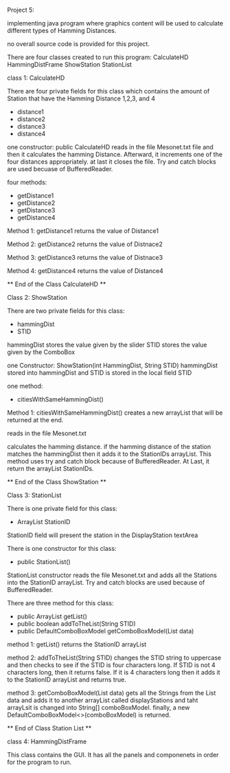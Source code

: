 Project 5:

implementing java program where graphics content will be used to calculate 
different types of Hamming Distances.

no overall source code is provided for this project.

There are four classes created to run this program:
CalculateHD
HammingDistFrame
ShowStation
StationList

class 1: CalculateHD

There are four private fields for this class which contains
the amount of Station that have the Hamming Distance 1,2,3, and 4

* distance1
* distance2
* distance3
* distance4

one constructor: public CalculateHD
reads in the file Mesonet.txt file and then it calculates the hamming 
Distance.
Afterward, it increments one of the four distances appropriately.
at last it closes the file. Try and catch blocks are used becuase of 
BufferedReader.


four methods:
* getDistance1
* getDistance2
* getDistance3
* getDistance4

Method 1: getDistance1
returns the value of Distance1

Method 2: getDistance2
returns the value of Distnace2

Method 3: getDistance3
returns the value of Distnace3

Method 4: getDistance4
returns the value of Distance4

** End of the Class CalculateHD **

Class 2: ShowStation

There are two private fields for this class:
* hammingDist
* STID

hammingDist stores the value given by the slider
STID stores the value given by the ComboBox

one Constructor: ShowStation(int HammingDist, String STID)
hammingDist stored into hammingDist and STID is stored in the local field 
STID

one method:
* citiesWithSameHammingDist()

Method 1: citiesWithSameHammingDist()
creates a new arrayList that will be returned at the end.

reads in the file Mesonet.txt

calculates the hamming distance. if the hamming distance of the station 
matches the hammingDist then it adds it to the StationIDs arrayList. This 
method uses try and catch block because of BufferedReader. At Last, it 
return the arrayList StationIDs.

** End of the Class ShowStation **

Class 3: StationList

There is one private field for this class:
* ArrayList<String> StationID

StationID field will present the station in the DisplayStation textArea

There is one constructor for this class:
* public StationList()

StationList constructor reads the file Mesonet.txt and adds all the Stations 
into the StationID arrayList. Try and catch blocks are used because of 
BufferedReader.

There are three method for this class:
* public ArrayList<String> getList()
* public boolean addToTheList(String STID)
* public DefaultComboBoxModel<String> getComboBoxModel(List<String> data)

method 1: getList()
returns the StationID arrayList

method 2: addToTheList(String STID)
changes the STID string to uppercase and then checks to see if the STID is 
four characters long. If STID is not 4 characters long, then it returns 
false. If it is 4 characters long then it adds it to the StationID arrayList 
and returns true.

method 3: getComboBoxModel(List<String> data)
gets all the Strings from the List data and adds it to another 
arrayList called displayStations and taht arrayLsit is changed into String[] 
comboBoxModel. finally, a new DefaultComboBoxModel<>(comboBoxModel) is 
returned.

** End of Class Station List **

class 4: HammingDistFrame

This class contains the GUI. It has all the panels and componenets in order 
for the program to run.
